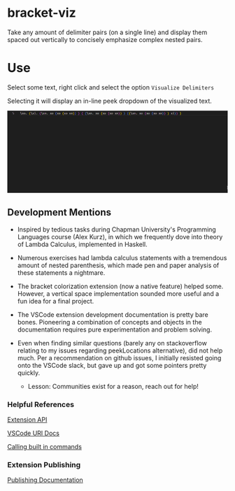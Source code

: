 # bracket-viz

Take any amount of delimiter pairs (on a single line) and display them spaced out vertically to concisely emphasize complex nested pairs.

# Use
Select some text, right click and select the option `Visualize Delimiters`

Selecting it will display an in-line peek dropdown of the visualized text.

![Preview](img/Extension_Preview.gif)

## Development Mentions

- Inspired by tedious tasks during Chapman University's Programming Languages course (Alex Kurz), in which we frequently dove into theory of Lambda Calculus, implemented in Haskell. 

- Numerous exercises had lambda calculus statements with a tremendous amount of nested parenthesis, which made pen and paper analysis of these statements a nightmare.

- The bracket colorization extension (now a native feature) helped some. However, a vertical space implementation sounded more useful and a fun idea for a final project.

- The VSCode extension development documentation is pretty bare bones. Pioneering a combination of concepts and objects in the documentation requires pure experimentation and problem solving.

- Even when finding similar questions (barely any on stackoverflow relating to my issues regarding peekLocations alternative), did not help much. Per a recommendation on github issues, I initially resisted going onto the VSCode slack, but gave up and got some pointers pretty quickly.
    - Lesson: Communities exist for a reason, reach out for help!

### Helpful References

[Extension API](https://code.visualstudio.com/api)

[VSCode URI Docs](https://github.com/microsoft/vscode-uri)

[Calling built in commands](https://code.visualstudio.com/api/references/commands)

### Extension Publishing

[Publishing Documentation](https://code.visualstudio.com/api/working-with-extensions/publishing-extension)

